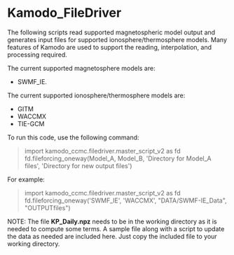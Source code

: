 # Kamodo_FileDriver

The following scripts read supported magnetospheric model output and generates input files for supported  ionosphere/thermosphere models. Many features of Kamodo are used to support the reading, interpolation, and processing required. 

The current supported magnetosphere models are: 
- SWMF_IE. 

The current supported ionosphere/thermosphere models are: 
- GITM
- WACCMX
- TIE-GCM 

To run this code, use the following command: 

> import kamodo_ccmc.filedriver.master_script_v2 as fd  
> fd.fileforcing_oneway(Model_A, Model_B, 'Directory for Model_A files', 'Directory for new output files') 

For example:

> import kamodo_ccmc.filedriver.master_script_v2 as fd  
> fd.fileforcing_oneway('SWMF_IE', 'WACCMX', "DATA/SWMF-IE_Data", "OUTPUTfiles") 

NOTE: The file **KP_Daily.npz** needs to be in the working directory as it is needed to compute some terms. A sample file along with a script to update the data as needed are included here. Just copy the included file to your working directory.  
